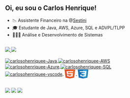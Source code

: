 ## Oi, eu sou o Carlos Henrique!

- 📉 Assistente Financeiro na @[Sestini](https://www.sestini.com.br/)
- 🎓 Estudante de Java, AWS, Azure, SQL e ADVPL/TLPP
- 👩🏻‍💻 Análise e Desenvolvimento de Sistemas
  
<div style="display: inline_block"><br>
  <a href="https://github.com/carlosohenriquee"> 
  <img height="160em" src="https://github-readme-stats.vercel.app/api?username=carlosohenriquee&show_icons=true&theme=radical&include_all_commits=true&count_private=true"/>
  <img height="160em" src="https://github-readme-stats.vercel.app/api/top-langs/?username=carlosohenriquee&layout=compact&langs_count=7&theme=radical"/>
</div>
  <div style="display: inline_block"><br>
  <img align="center" alt="carlosohenriquee-Java" height="40" width="40" src="https://cdn.jsdelivr.net/gh/devicons/devicon@latest/icons/java/java-original-wordmark.svg">
  <img align="center" alt="carlosohenriquee-AWS" height="40" width="40" src="https://cdn.jsdelivr.net/gh/devicons/devicon@latest/icons/amazonwebservices/amazonwebservices-original-wordmark.svg">
  <img align="center" alt="carlosohenriquee-Azure" height="30" width="40" src="https://cdn.jsdelivr.net/gh/devicons/devicon@latest/icons/azure/azure-original.svg"> 
  <img align="center" alt="carlosohenriquee-SQL" height="30" width="40" src="https://cdn.jsdelivr.net/gh/devicons/devicon@latest/icons/azuresqldatabase/azuresqldatabase-original.svg"> 
  <img align="center" alt="carlosohenriquee-vscode" height="30" width="40" src="https://cdn.jsdelivr.net/gh/devicons/devicon/icons/vscode/vscode-original.svg">
  <img align="center" alt="carlosohenriquee-HTML" height="30" width="40" src="https://raw.githubusercontent.com/devicons/devicon/master/icons/html5/html5-original.svg">
  <img align="center" alt="carlosohenriquee-CSS" height="30" width="40" src="https://raw.githubusercontent.com/devicons/devicon/master/icons/css3/css3-original.svg">
</div>                                                                                                                                       

##

<div>                                                                                                                  
  <a href="https://www.instagram.com/carlosohenriqueee/" target="_blank"><img src="https://img.shields.io/badge/-Instagram-%23E4405F?style=for-the-badge&logo=instagram&logoColor=white" target="_blank"></a>
 <a href = "mailto:henriquezas07@gmail.com"><img src="https://img.shields.io/badge/-Gmail-%23333?style=for-the-badge&logo=gmail&logoColor=white" target="_blank"></a></a> 
  <a href="https://www.linkedin.com/in/carloshenrique1b2372171/" target="_blank"><img src="https://img.shields.io/badge/-LinkedIn-%230077B5?style=for-the-badge&logo=linkedin&logoColor=white" target="_blank"></a>  
</div>
